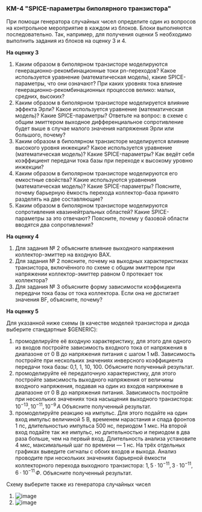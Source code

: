 ### КМ-4 "SPICE-параметры биполярного транзистора"

При помощи генератора случайных чисел определите один из вопросов на контрольное мероприятие в каждом из блоков. Блоки выполняются последовательно. Так, например, для получения оценки 5 необходимо выполнить задания из блоков на оценку 3 и 4.

**На оценку 3**
 1. Каким образом в биполярном транзисторе моделируются генерационно-рекомбинационные токи pn-переходов? Какое используется уравнение (математическая модель), какие SPICE-параметры, что они означают? При каких уровнях тока влияние генерационно-рекомбинационных процессов велико: малых, средних, высоких?
 2. Каким образом в биполярном транзисторе моделируется влияние эффекта Эрли? Какое используется уравнение (математическая модель)? Какие SPICE-параметры? Ответьте на вопрос: в схеме с общим эмиттером выходное дифференциальное сопротивление будет выше в случае малого значения напряжения Эрли или большого, почему?
 3. Каким образом в биполярном транзисторе моделируется влияние высокого уровня инжекции? Какое используется уравнение (математическая модель)? Какие SPICE-параметры? Как ведёт себя коэффициент передачи тока базы при переходе к высокому уровню инжекции?
 4. Каким образом в биполярном транзисторе моделируются его емкостные свойства? Какие используются уравнения (математическая модель)? Какие SPICE-параметры? Поясните, почему барьерную ёмкость перехода коллектор-база принято разделять на две составляющие?
 5. Каким образом в биполярном транзисторе моделируются сопротивления квазинейтральных областей? Какие SPICE-параметры за это отвечают? Поясните, почему у базовой области вводятся два сопротивления?

**На оценку 4**
1. Для задания № 2 объясните влияние выходного напряжения коллектор-эмиттер на входную ВАХ.
2. Для задания № 2 поясните, почему на выходных характеристиках транзистора, включённого по схеме с общим эмиттером при напряжении коллектор-эмиттер равном 0 протекает ток коллектора?
3. Для задания № 3 объясните форму зависимости коэффициента передачи тока базы от тока коллектора. Если она не достигает значения BF, объясните, почему?

**На оценку 5**

Для указанной ниже схемы (в качестве моделей транзистора и диода выберите стандартные $GENERIC):
1. промоделируйте её входную характеристику, для этого для одного из входов постройте зависимость входного тока от напряжения в диапазоне от 0 В до напряжения питания с шагом 1 мВ. Зависимость постройте при нескольких значениях инверсного коэффициента передачи тока базы: 0,1, 1, 10, 100. Объясните полученный результат.
2. промоделируйте её передаточную характеристику, для этого постройте зависимость выходного напряжения от величины входного напряжения, подавая на один из входов напряжение в диапазоне от 0 В до напряжения питания. Зависимость постройте при нескольких значениях тока насыщения выходного транзистора: $10^{-13}, 10^{-11}, 10^{-9}\,А$  Объясните полученный результат.
3. промоделируйте реакцию на импульс. Для этого подайте на один вход импульс величиной 5 В, временем нарастания и спада фронтов 1 пс, длительностью импульса 500 нс, периодом 1 мкс. На второй вход подайте так же импульс, но длительностью и периодом в два раза больше, чем на первый вход.  Длительность анализа установите 4 мкс, максимальный шаг по времени — 1 нс. На трёх отдельных графиках выведите сигналы с обоих входов и выхода. Анализ проводите при нескольких значениях барьерной ёмкости коллекторного перехода выходного транзистора: $1,5·10^{-11}, 3·10^{-11}, 6·10^{-11}\,Ф$. Объясните полученный результат.

Схему выберите также из генератора случайных чисел

1. ![image](https://github.com/user-attachments/assets/2d039c14-26f1-42f2-a61e-4b831c777d9c)
2. ![image](https://github.com/user-attachments/assets/0695a59f-c872-4998-8494-2210a2f6b781)
